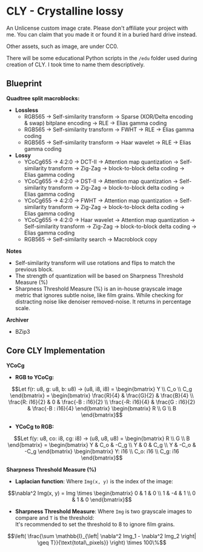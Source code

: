 # CLY - Crystalline lossy
An Unlicense custom image crate. Please don't affiliate your project with me. You can claim that you made it or found it in a buried hard drive instead.

Other assets, such as image, are under CC0.

There will be some educational Python scripts in the `/edu` folder used during creation of CLY. I took time to name them descriptively.

## Blueprint
**Quadtree split macroblocks:**
-	**Lossless**
	-	RGB565 -> Self-similarity transform -> Sparse (XOR/Delta encoding & swap) bitplane encoding -> RLE -> Elias gamma coding
	-	RGB565 -> Self-similarity transform -> FWHT -> RLE -> Elias gamma coding
	-	RGB565 -> Self-similarity transform -> Haar wavelet -> RLE -> Elias gamma coding
-	**Lossy**
	-	YCoCg655 -> 4:2:0 -> DCT-II -> Attention map quantization -> Self-similarity transform -> Zig-Zag -> block-to-block delta coding -> Elias gamma coding
	-	YCoCg655 -> 4:2:0 -> DST-II -> Attention map quantization -> Self-similarity transform -> Zig-Zag -> block-to-block delta coding -> Elias gamma coding
	-	YCoCg655 -> 4:2:0 -> FWHT -> Attention map quantization -> Self-similarity transform -> Zig-Zag -> block-to-block delta coding -> Elias gamma coding
	-	YCoCg655 -> 4:2:0 -> Haar wavelet -> Attention map quantization -> Self-similarity transform -> Zig-Zag -> block-to-block delta coding -> Elias gamma coding
	-	RGB565 -> Self-similarity search -> Macroblock copy

**Notes**
-	Self-similarity transform will use rotations and flips to match the previous block.
-	The strength of quantization will be based on Sharpness Threshold Measure (%)
-	Sharpness Threshold Measure (%) is an in-house grayscale image metric that ignores subtle noise, like film grains. While checking for distracting noise like denoiser removed-noise. It returns in percentage scale.

**Archiver**
-	BZip3

## Core CLY Implementation
**YCoCg**

-	**RGB to YCoCg:**
```math
Let f(r: u8, g: u8, b: u8) -> (u8, i8, i8) =
\begin{bmatrix}
Y \\
C_o \\
C_g
\end{bmatrix}
=
\begin{bmatrix}
\frac{R}{4} & \frac{G}{2} & \frac{B}{4} \\
\frac{R: i16}{2} & 0 & \frac{-B : i16}{2} \\
\frac{-R: i16}{4} & \frac{G : i16}{2} & \frac{-B : i16}{4}
\end{bmatrix}
\begin{bmatrix}
R \\
G \\
B
\end{bmatrix}
```

-	**YCoCg to RGB:**
```math
Let f(y: u8, co: i8, cg: i8) -> (u8, u8, u8) =
\begin{bmatrix}
R \\
G \\
B
\end{bmatrix}
=
\begin{bmatrix}
Y & C_o & -C_g \\
Y & 0 & C_g \\
Y & -C_o & -C_g
\end{bmatrix}
\begin{bmatrix}
Y: i16 \\
C_o: i16 \\
C_g: i16
\end{bmatrix}
```

**Sharpness Threshold Measure (%)**

-	**Laplacian function**: Where `Img(x, y)` is the index of the image:

```math
\nabla^2 Img(x, y) =
Img \times
\begin{bmatrix}
0 & 1 & 0 \\
1 & -4 & 1 \\
0 & 1 & 0
\end{bmatrix}
```
-	**Sharpness Threshold Measure**: Where `Img` is two grayscale images to compare and `T` is the threshold:  
It's recommended to set the threshold to 8 to ignore film grains.
```math
\left( \frac{\sum \mathbb{I}_{\left| \nabla^2 Img_1 - \nabla^2 Img_2 \right| \geq T}}{\text{total\_pixels}} \right) \times 100\%
```
